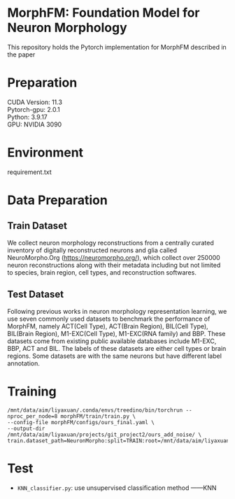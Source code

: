 # MorphFM: Foundation Model for Neuron Morphology

This repository holds the Pytorch implementation for MorphFM described in the paper 

# Preparation

CUDA Version: 11.3  
Pytorch-gpu: 2.0.1  
Python: 3.9.17  
GPU: NVIDIA 3090  

# Environment

requirement.txt


# Data Preparation

## Train Dataset
We collect neuron morphology reconstructions from a centrally curated inventory of digitally reconstructed
neurons and glia called NeuroMorpho.Org (https://neuromorpho.org/), which collect over 250000 neuron reconstructions along with their metadata including but not limited to species, brain region, cell types, and reconstruction softwares.

## Test Dataset
Following previous works in neuron morphology representation learning, we use seven commonly used datasets to benchmark the performance of MorphFM, namely ACT(Cell Type), ACT(Brain Region), BIL(Cell Type), BIL(Brain
Region), M1-EXC(Cell Type), M1-EXC(RNA family) and BBP. These datasets come from existing public available databases include M1-EXC, BBP, ACT and BIL. The labels of these datasets are either cell types or brain regions. Some datasets are with the same neurons but have different label annotation.

# Training

```
/mnt/data/aim/liyaxuan/.conda/envs/treedino/bin/torchrun --nproc_per_node=8 morphFM/train/train.py \
--config-file morphFM/configs/ours_final.yaml \
--output-dir /mnt/data/aim/liyaxuan/projects/git_project2/ours_add_noise/ \
train.dataset_path=NeuronMorpho:split=TRAIN:root=/mnt/data/aim/liyaxuan/projects/project2/pre_data:extra=/mnt/data/aim/liyaxuan/projects/project2/pre_data
```

# Test

 - `KNN_classifier.py`: use unsupervised classification method ——KNN
